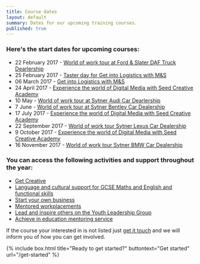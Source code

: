 ```yaml
---
title: Course dates
layout: default
summary: Dates for our upcoming training courses.
published: true
---
```


### Here's the start dates for upcoming courses:

- 22 February 2017 - [World of work tour at Ford & Slater DAF Truck Dearlership](https://www.yesproject.org/what-you-can-do/explore-the-world-of-work/) 
- 25 February 2017 - [Taster day for Get into Logistics with M&S](/what-you-can-do/get-hands-on-experience-and-access-to-jobs)
- 06 March 2017 - [Get into Logistics with M&S](/what-you-can-do/get-hands-on-experience-and-access-to-jobs)
- 24 April 2017 - [Experience the world of Digital Media with Seed Creative Academy](http://www.yesproject.org/what-you-can-do/experience-the-world-of-digital-media/)
- 10 May - [World of work tour at Sytner Audi Car Dearlership](https://www.yesproject.org/what-you-can-do/explore-the-world-of-work/)
- 7 June - [World of work tour at Sytner Bentley Car Dealership](https://www.yesproject.org/what-you-can-do/explore-the-world-of-work/)
- 17 July 2017 - [Experience the world of Digital Media with Seed Creative Academy](http://www.yesproject.org/what-you-can-do/experience-the-world-of-digital-media/)
- 22 September 2017 - [World of work tour Sytner Lexus Car Dealership](https://www.yesproject.org/what-you-can-do/explore-the-world-of-work/)
- 9 October 2017 - [Experience the world of Digital Media with Seed Creative Academy](http://www.yesproject.org/what-you-can-do/experience-the-world-of-digital-media/)
- 16 November 2017 - [World of work tour Sytner BMW Car Dealership](https://www.yesproject.org/what-you-can-do/explore-the-world-of-work/)

### You can access the following activities and support throughout the year:

- [Get Creative](/what-you-can-do/get-creative)
- [Language and cultural support for GCSE Maths and English and functional skills](/what-you-can-do/yes-specialised-support-services)
- [Start your own business](https://www.yesproject.org/what-you-can-do/start-your-own-business/)
- [Mentored workplacements](https://www.yesproject.org/what-you-can-do/explore-the-world-of-work/) 
- [Lead and inspire others on the Youth Leadership Group](https://www.yesproject.org/what-you-can-do/explore-the-world-of-work/)
- [Achieve in education mentoring service](https://www.yesproject.org/what-you-can-do/achieve-in-education/)

If the course your interested in is not listed just [get it touch](https://www.yesproject.org/get-started/) and we will inform you of how you can get involved.

{% include box.html title="Ready to get started?" buttontext="Get started" url="/get-started" %}
